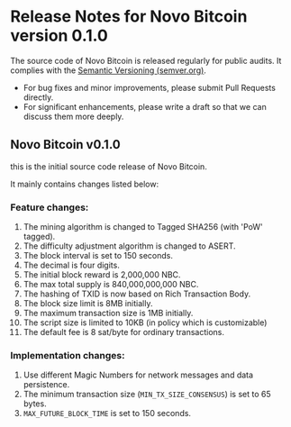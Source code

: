 # Release Notes for Novo Bitcoin version 0.1.0

The source code of Novo Bitcoin is released regularly for public audits. It complies with the [Semantic Versioning (semver.org)](https://semver.org/).

- For bug fixes and minor improvements, please submit Pull Requests directly.
- For significant enhancements, please write a draft so that we can discuss them more deeply.

## Novo Bitcoin v0.1.0

this is the initial source code release of Novo Bitcoin.

It mainly contains changes listed below:

### Feature changes:

1. The mining algorithm is changed to Tagged SHA256 (with 'PoW' tagged).
2. The difficulty adjustment algorithm is changed to ASERT.
3. The block interval is set to 150 seconds.
4. The decimal is four digits.
5. The initial block reward is 2,000,000 NBC.
6. The max total supply is 840,000,000,000 NBC.
7. The hashing of TXID is now based on Rich Transaction Body.
8. The block size limit is 8MB initially.
9. The maximum transaction size is 1MB initially.
10. The script size is limited to 10KB (in policy which is customizable)
11. The default fee is 8 sat/byte for ordinary transactions.

### Implementation changes:

1. Use different Magic Numbers for network messages and data persistence.
2. The minimum transaction size (`MIN_TX_SIZE_CONSENSUS`) is set to 65 bytes.
3.  `MAX_FUTURE_BLOCK_TIME` is set to 150 seconds.
